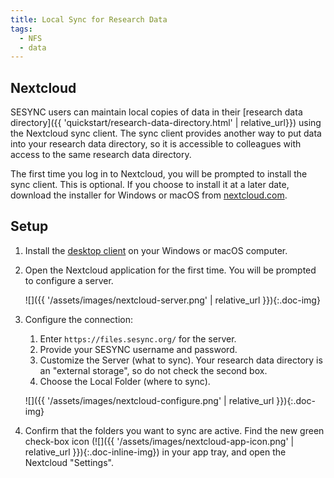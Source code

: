 ```yaml
---
title: Local Sync for Research Data
tags:
  - NFS
  - data
---
```


## Nextcloud

SESYNC users can maintain local copies of data in their
[research data directory]({{ 'quickstart/research-data-directory.html'
| relative_url}}) using the Nextcloud sync client. The sync client
provides another way to put data into your research data directory, so
it is accessible to colleagues with access to the same research data
directory.

The first time you log in to Nextcloud, you will be prompted to
install the sync client. This is optional. If you choose to install it
at a later date, download the installer for Windows or macOS from
[nextcloud.com](https://nextcloud.com).

## Setup

1. Install the [desktop client](https://nextcloud.com/install/#install-clients)
on your Windows or macOS computer.

1. Open the Nextcloud application for the first time. You will be prompted to
configure a server.

    ![]({{ '/assets/images/nextcloud-server.png' | relative_url }}){:.doc-img}

1. Configure the connection:
   1. Enter `https://files.sesync.org/` for the server.
   1. Provide your SESYNC username and password.
   1. Customize the Server (what to sync). Your research data directory is an "external storage", so do not check the second box.
   1. Choose the Local Folder (where to sync).

    ![]({{ '/assets/images/nextcloud-configure.png' | relative_url }}){:.doc-img}

1. Confirm that the folders you want to sync are active. Find the new green
check-box icon (![]({{ '/assets/images/nextcloud-app-icon.png' | relative_url
}}){:.doc-inline-img}) in your app tray, and open the Nextcloud "Settings".
